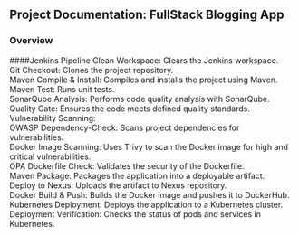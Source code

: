 ## Project Documentation: FullStack Blogging App

### Overview
####Jenkins Pipeline
Clean Workspace: Clears the Jenkins workspace. </br>
Git Checkout: Clones the project repository.</br>
Maven Compile & Install: Compiles and installs the project using Maven.</br>
Maven Test: Runs unit tests.</br>
SonarQube Analysis: Performs code quality analysis with SonarQube.</br>
Quality Gate: Ensures the code meets defined quality standards.</br>
Vulnerability Scanning:</br>
OWASP Dependency-Check: Scans project dependencies for vulnerabilities.</br>
Docker Image Scanning: Uses Trivy to scan the Docker image for high and critical vulnerabilities.</br>
OPA Dockerfile Check: Validates the security of the Dockerfile.</br>
Maven Package: Packages the application into a deployable artifact.</br>
Deploy to Nexus: Uploads the artifact to Nexus repository.</br>
Docker Build & Push: Builds the Docker image and pushes it to DockerHub.</br>
Kubernetes Deployment: Deploys the application to a Kubernetes cluster.</br>
Deployment Verification: Checks the status of pods and services in Kubernetes.</br>
